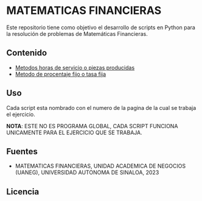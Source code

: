 # MATEMATICAS FINANCIERAS

Este repositorio tiene como objetivo el desarrollo de scripts en Python para la resolución de problemas de Matemáticas Financieras.

## Contenido
- [Metodos horas de servicio o piezas producidas](https://github.com/RubeVi17/M_FINANCIERAS/tree/main/M_HrServOPz)
- [Metodo de procentaje fijo o tasa fija](https://github.com/RubeVi17/M_FINANCIERAS/tree/main/M_TasaFija)

## Uso
Cada script esta nombrado con el numero de la pagina de la cual se trabaja el ejercicio.

**NOTA**: ESTE NO ES PROGRAMA GLOBAL, CADA SCRIPT FUNCIONA UNICAMENTE PARA EL EJERCICIO QUE SE TRABAJA.

## Fuentes
- MATEMATICAS FINANCIERAS, UNIDAD ACADEMICA DE NEGOCIOS (UANEG), UNIVERSIDAD AUTONOMA DE SINALOA, 2023

## Licencia


